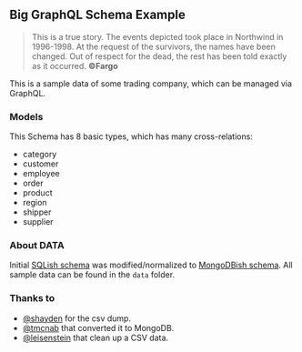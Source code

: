 ## Big GraphQL Schema Example
> This is a true story. The events depicted took place in Northwind in 1996-1998. At the request of the survivors, the names have been changed. Out of respect for the dead, the rest has been told exactly as it occurred.
> **©Fargo**

This is a sample data of some trading company, which can be managed via GraphQL.

### Models
This Schema has 8 basic types, which has many cross-relations:
- category
- customer
- employee
- order
- product
- region
- shipper
- supplier


### About DATA

Initial [SQLish schema](https://github.com/tmcnab/northwind-mongo) was modified/normalized to [MongoDBish schema](https://github.com/nodkz/graphql-compose-mongoose-example/tree/master/examples/northwind/data).
All sample data can be found in the `data` folder.


### Thanks to
- [@shayden](https://github.com/shayden) for the csv dump.
- [@tmcnab](https://github.com/tmcnab/northwind-mongo) that converted it to MongoDB.
- [@leisenstein](https://github.com/leisenstein/northwind-mongo) that clean up a CSV data.

